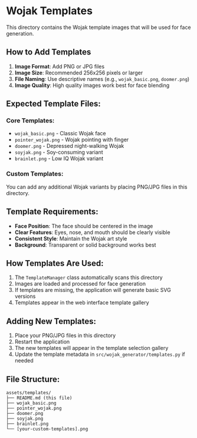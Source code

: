 # Wojak Templates

This directory contains the Wojak template images that will be used for face generation.

## How to Add Templates

1. **Image Format**: Add PNG or JPG files
2. **Image Size**: Recommended 256x256 pixels or larger
3. **File Naming**: Use descriptive names (e.g., `wojak_basic.png`, `doomer.png`)
4. **Image Quality**: High quality images work best for face blending

## Expected Template Files:

### Core Templates:
- `wojak_basic.png` - Classic Wojak face
- `pointer_wojak.png` - Wojak pointing with finger
- `doomer.png` - Depressed night-walking Wojak
- `soyjak.png` - Soy-consuming variant
- `brainlet.png` - Low IQ Wojak variant

### Custom Templates:
You can add any additional Wojak variants by placing PNG/JPG files in this directory.

## Template Requirements:

- **Face Position**: The face should be centered in the image
- **Clear Features**: Eyes, nose, and mouth should be clearly visible
- **Consistent Style**: Maintain the Wojak art style
- **Background**: Transparent or solid background works best

## How Templates Are Used:

1. The `TemplateManager` class automatically scans this directory
2. Images are loaded and processed for face generation
3. If templates are missing, the application will generate basic SVG versions
4. Templates appear in the web interface template gallery

## Adding New Templates:

1. Place your PNG/JPG files in this directory
2. Restart the application
3. The new templates will appear in the template selection gallery
4. Update the template metadata in `src/wojak_generator/templates.py` if needed

## File Structure:
```
assets/templates/
├── README.md (this file)
├── wojak_basic.png
├── pointer_wojak.png
├── doomer.png
├── soyjak.png
├── brainlet.png
└── [your-custom-templates].png
```
